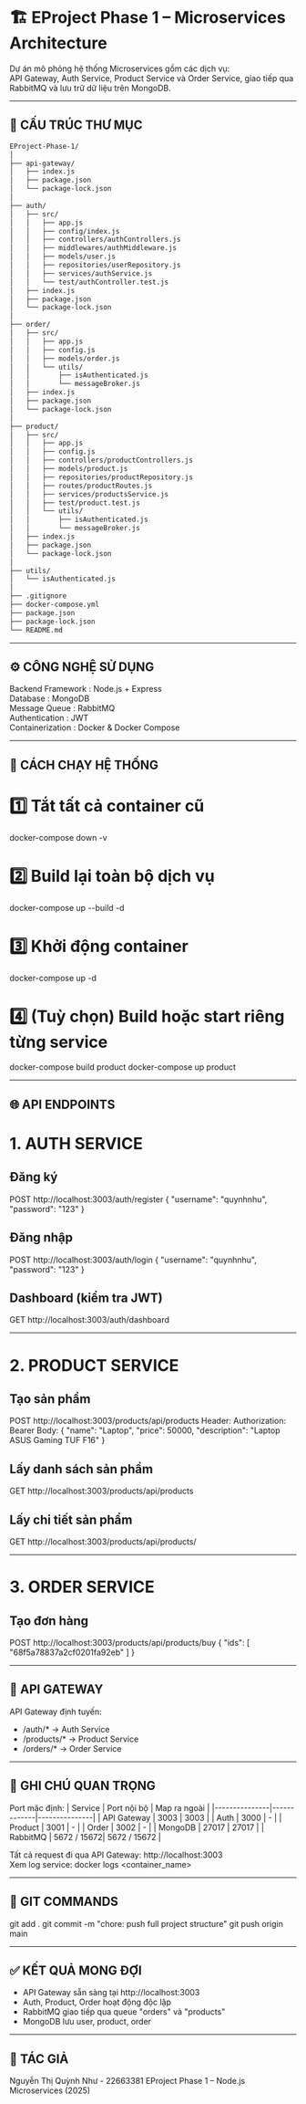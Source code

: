 # 🏗️ EProject Phase 1 – Microservices Architecture

Dự án mô phỏng hệ thống Microservices gồm các dịch vụ:  
API Gateway, Auth Service, Product Service và Order Service, giao tiếp qua RabbitMQ và lưu trữ dữ liệu trên MongoDB.

--------------------------------------------------------------------------------
📂 CẤU TRÚC THƯ MỤC
--------------------------------------------------------------------------------
```bash
EProject-Phase-1/
│
├── api-gateway/
│   ├── index.js
│   ├── package.json
│   └── package-lock.json
│
├── auth/
│   ├── src/
│   │   ├── app.js
│   │   ├── config/index.js
│   │   ├── controllers/authControllers.js
│   │   ├── middlewares/authMiddleware.js
│   │   ├── models/user.js
│   │   ├── repositories/userRepository.js
│   │   ├── services/authService.js
│   │   └── test/authController.test.js
│   ├── index.js
│   ├── package.json
│   └── package-lock.json
│
├── order/
│   ├── src/
│   │   ├── app.js
│   │   ├── config.js
│   │   ├── models/order.js
│   │   └── utils/
│   │       ├── isAuthenticated.js
│   │       └── messageBroker.js
│   ├── index.js
│   ├── package.json
│   └── package-lock.json
│
├── product/
│   ├── src/
│   │   ├── app.js
│   │   ├── config.js
│   │   ├── controllers/productControllers.js
│   │   ├── models/product.js
│   │   ├── repositories/productRepository.js
│   │   ├── routes/productRoutes.js
│   │   ├── services/productsService.js
│   │   ├── test/product.test.js
│   │   └── utils/
│   │       ├── isAuthenticated.js
│   │       └── messageBroker.js
│   ├── index.js
│   ├── package.json
│   └── package-lock.json
│
├── utils/
│   └── isAuthenticated.js
│
├── .gitignore
├── docker-compose.yml
├── package.json
├── package-lock.json
└── README.md
```

--------------------------------------------------------------------------------
⚙️ CÔNG NGHỆ SỬ DỤNG
--------------------------------------------------------------------------------
Backend Framework : Node.js + Express  
Database : MongoDB  
Message Queue : RabbitMQ  
Authentication : JWT  
Containerization : Docker & Docker Compose

--------------------------------------------------------------------------------
🚀 CÁCH CHẠY HỆ THỐNG
--------------------------------------------------------------------------------
# 1️⃣ Tắt tất cả container cũ
docker-compose down -v

# 2️⃣ Build lại toàn bộ dịch vụ
docker-compose up --build -d

# 3️⃣ Khởi động container
docker-compose up -d

# 4️⃣ (Tuỳ chọn) Build hoặc start riêng từng service
docker-compose build product
docker-compose up product

--------------------------------------------------------------------------------
🌐 API ENDPOINTS
--------------------------------------------------------------------------------
# 1. AUTH SERVICE
## Đăng ký
POST http://localhost:3003/auth/register
{
  "username": "quynhnhu",
  "password": "123"
}

## Đăng nhập
POST http://localhost:3003/auth/login
{
  "username": "quynhnhu",
  "password": "123"
}

## Dashboard (kiểm tra JWT)
GET http://localhost:3003/auth/dashboard

--------------------------------------------------------------------------------
# 2. PRODUCT SERVICE
## Tạo sản phẩm
POST http://localhost:3003/products/api/products
Header:
Authorization: Bearer <token>
Body:
{
  "name": "Laptop",
  "price": 50000,
  "description": "Laptop ASUS Gaming TUF F16"
}

## Lấy danh sách sản phẩm
GET http://localhost:3003/products/api/products

## Lấy chi tiết sản phẩm
GET http://localhost:3003/products/api/products/<productId>

--------------------------------------------------------------------------------
# 3. ORDER SERVICE
## Tạo đơn hàng
POST http://localhost:3003/products/api/products/buy
{
  "ids": [
    "68f5a78837a2cf0201fa92eb"
  ]
}

--------------------------------------------------------------------------------
🧩 API GATEWAY
--------------------------------------------------------------------------------
API Gateway định tuyến:
- /auth/*  → Auth Service
- /products/* → Product Service
- /orders/* → Order Service

--------------------------------------------------------------------------------
🧠 GHI CHÚ QUAN TRỌNG
--------------------------------------------------------------------------------
Port mặc định:
| Service      | Port nội bộ | Map ra ngoài |
|---------------|-------------|---------------|
| API Gateway   | 3003        | 3003          |
| Auth          | 3000        | -             |
| Product       | 3001        | -             |
| Order         | 3002        | -             |
| MongoDB       | 27017       | 27017         |
| RabbitMQ      | 5672 / 15672| 5672 / 15672  |

Tất cả request đi qua API Gateway: http://localhost:3003  
Xem log service:
docker logs <container_name>

--------------------------------------------------------------------------------
🧾 GIT COMMANDS
--------------------------------------------------------------------------------
git add .
git commit -m "chore: push full project structure"
git push origin main

--------------------------------------------------------------------------------
✅ KẾT QUẢ MONG ĐỢI
--------------------------------------------------------------------------------
- API Gateway sẵn sàng tại http://localhost:3003  
- Auth, Product, Order hoạt động độc lập  
- RabbitMQ giao tiếp qua queue "orders" và "products"  
- MongoDB lưu user, product, order

--------------------------------------------------------------------------------
🧰 TÁC GIẢ
--------------------------------------------------------------------------------
Nguyễn Thị Quỳnh Như - 22663381
EProject Phase 1 – Node.js Microservices (2025)
